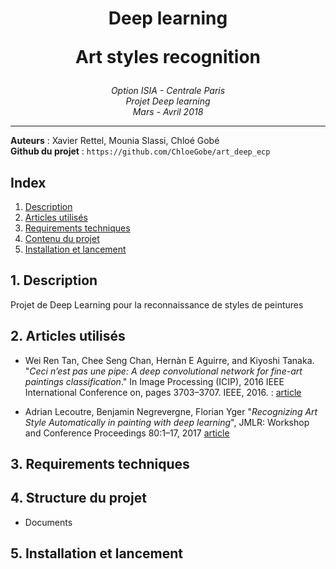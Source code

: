 <h1 align='center'>Deep learning <p> Art styles recognition
 </h1>
<p align='center'>
<i>Option ISIA - Centrale Paris <br>
Projet Deep learning <br>
Mars - Avril 2018 <hr></i></p>

__Auteurs__ : Xavier Rettel, Mounia Slassi, Chloé Gobé <br>
__Github du projet__ : `https://github.com/ChloeGobe/art_deep_ecp`

## Index
1. [Description](#description)
2. [Articles utilisés](#docs)
3. [Requirements techniques](#requirements)
4. [Contenu du projet](#arborescence)
5. [Installation et lancement](#installation)


## <a name="description"></a>1. Description
Projet de Deep Learning pour la reconnaissance de styles de peintures

## <a name="docs"></a>2. Articles utilisés
- Wei Ren Tan, Chee Seng Chan, Hernàn E Aguirre, and Kiyoshi Tanaka. "*Ceci n’est pas une pipe: A deep convolutional network for fine-art paintings classification*." In Image Processing (ICIP), 2016 IEEE International Conference on, pages 3703–3707. IEEE, 2016. :  [article](http://ieeexplore.ieee.org/iel7/7527113/7532277/07533051.pdf)  

- Adrian Lecoutre, Benjamin Negrevergne, Florian Yger "*Recognizing Art Style Automatically in painting with deep learning*", JMLR: Workshop and Conference Proceedings 80:1–17, 2017 [article](http://www.lamsade.dauphine.fr/~bnegrevergne/webpage/documents/2017_rasta.pdf)  

## <a name="requirements"></a>3. Requirements techniques


## 4. <a name="arborescence"></a>Structure du projet 

- Documents


## <a name="installation"></a>5. Installation et lancement